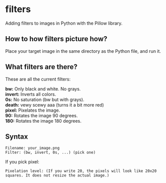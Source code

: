 # filters

Adding filters to images in Python with the Pillow library.

## How to how filters picture how?

Place your target image in the same directory as the Python file, and run it.

## What filters are there?

These are all the current filters:  
  
**bw:** Only black and white. No grays.  
**invert:** Inverts all colors.  
**0s:** No saturation (bw but with grays).  
**death:** vewy scewy aaa (turns it a bit more red)  
**pixel:** Pixelates the image.  
**90:** Rotates the image 90 degrees.  
**180:** Rotates the image 180 degrees.  

## Syntax

```
Filename: your_image.png
Filter: (bw, invert, 0s, ...) (pick one)
```

If you pick pixel:

```
Pixelation level: (If you write 20, the pixels will look like 20x20 squares. It does not resize the actual image.)
```
